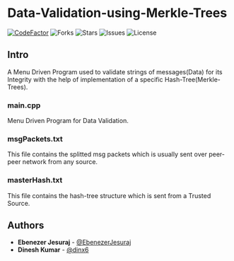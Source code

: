 # Data-Validation-using-Merkle-Trees
[![CodeFactor](https://www.codefactor.io/repository/github/alien-inc/data-validation-using-merkle-trees/badge)](https://www.codefactor.io/repository/github/alien-inc/data-validation-using-merkle-trees)
![Forks](https://img.shields.io/github/forks/Alien-Inc/Data-Validation-using-Merkle-Trees)
![Stars](https://img.shields.io/github/stars/Alien-Inc/Data-Validation-using-Merkle-Trees)
![Issues](https://img.shields.io/github/issues/Alien-Inc/Data-Validation-using-Merkle-Trees)
![License](https://img.shields.io/github/license/Alien-Inc/Data-Validation-using-Merkle-Trees)


## Intro

A Menu Driven Program used to validate strings of messages(Data) for its Integrity with the help of implementation of a specific Hash-Tree(Merkle-Trees).

### main.cpp
Menu Driven Program for Data Validation.

### msgPackets.txt
This file contains the splitted msg packets which is usually sent over peer-peer network from any source.

### masterHash.txt
This file contains the hash-tree structure which is sent from a Trusted Source.


## Authors

* **Ebenezer Jesuraj** - [@EbenezerJesuraj](https://github.com/EbenezerJesuraj)
* **Dinesh Kumar** - [@dinx6](https://github.com/dinx6)
